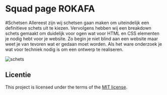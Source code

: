 
# Squad page ROKAFA


#Schetsen
Allereest zijn wij schetsen gaan maken om uiteindelijk een definitieve schets uit te kiezen. Vervolgens hebben wij een breakdown schets gemaakt om duidelijk voor ogen wat voor HTML en CSS elementen je nodig hebt voor je website. Zo begin je niet blind aan een website maar weet je van tevoren wat er gedaan moet worden. Als het ware onderzoek je wat voor techniek nodig is om een ontwerp te realiseren.

![schets](https://github.com/user-attachments/assets/414ace87-879a-423f-8bec-9b989fb224e2)


## Licentie

This project is licensed under the terms of the [MIT license](./LICENSE).

